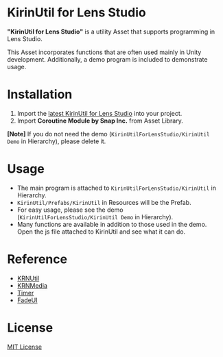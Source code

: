 # KirinUtil for Lens Studio
**"KirinUtil for Lens Studio"** is a utility Asset that supports programming in Lens Studio.
  
This Asset incorporates functions that are often used mainly in Unity development. Additionally, a demo program is included to demonstrate usage.

# Installation
1. Import the [latest KirinUtil for Lens Studio](https://github.com/mizutanikirin/KirinUtilForLensStudio/releases/) into your project.
2. Import **Coroutine Module by Snap Inc.** from Asset Library.

**[Note]** If you do not need the demo (`KirinUtilForLensStudio/KirinUtil Demo` in Hierarchy), please delete it.

# Usage
- The main program is attached to `KirinUtilForLensStudio/KirinUtil` in Hierarchy.
- `KirinUtil/Prefabs/KirinUtil` in Resources will be the Prefab.
- For easy usage, please see the demo (`KirinUtilForLensStudio/KirinUtil Demo` in Hierarchy).
- Many functions are available in addition to those used in the demo. Open the js file attached to KirinUtil and see what it can do.

# Reference
- [KRNUtil](https://github.com/mizutanikirin/KirinUtilForLensStudio/wiki/KRNUtil)
- [KRNMedia](https://github.com/mizutanikirin/KirinUtilForLensStudio/wiki/KRNMedia)
- [Timer](https://github.com/mizutanikirin/KirinUtilForLensStudio/wiki/Timer)
- [FadeUI](https://github.com/mizutanikirin/KirinUtilForLensStudio/wiki/FadeUI)

# License
[MIT License](https://github.com/mizutanikirin/KirinUtilForLensStudio/blob/main/LICENSE)